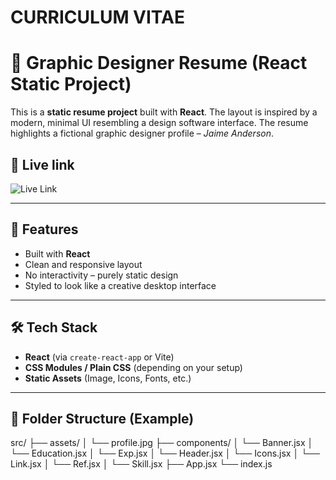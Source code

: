 # CURRICULUM VITAE

# 🎨 Graphic Designer Resume (React Static Project)

This is a **static resume project** built with **React**. The layout is inspired by a modern, minimal UI resembling a design software interface. The resume highlights a fictional graphic designer profile – *Jaime Anderson*.

## 📸 Live link

![Live Link](./path-to-your-image.jpg)

---

## 🚀 Features

- Built with **React**
- Clean and responsive layout
- No interactivity – purely static design
- Styled to look like a creative desktop interface

---

## 🛠️ Tech Stack

- **React** (via `create-react-app` or Vite)
- **CSS Modules / Plain CSS** (depending on your setup)
- **Static Assets** (Image, Icons, Fonts, etc.)

---

## 📂 Folder Structure (Example)

src/
├── assets/
│ └── profile.jpg
├── components/
│ └── Banner.jsx
│ └── Education.jsx
│ └── Exp.jsx
│ └── Header.jsx
│ └── Icons.jsx
│ └── Link.jsx
│ └── Ref.jsx
│ └── Skill.jsx
├── App.jsx
└── index.js